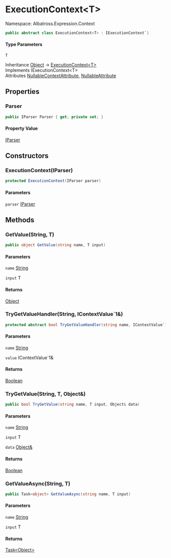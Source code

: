 # ExecutionContext&lt;T&gt;

Namespace: Albatross.Expression.Context

```csharp
public abstract class ExecutionContext<T> : IExecutionContext`1
```

#### Type Parameters

`T`<br>

Inheritance [Object](https://docs.microsoft.com/en-us/dotnet/api/system.object) → [ExecutionContext&lt;T&gt;](./albatross.expression.context.executioncontext-1.md)<br>
Implements IExecutionContext&lt;T&gt;<br>
Attributes [NullableContextAttribute](https://docs.microsoft.com/en-us/dotnet/api/system.runtime.compilerservices.nullablecontextattribute), [NullableAttribute](https://docs.microsoft.com/en-us/dotnet/api/system.runtime.compilerservices.nullableattribute)

## Properties

### **Parser**

```csharp
public IParser Parser { get; private set; }
```

#### Property Value

[IParser](./albatross.expression.iparser.md)<br>

## Constructors

### **ExecutionContext(IParser)**

```csharp
protected ExecutionContext(IParser parser)
```

#### Parameters

`parser` [IParser](./albatross.expression.iparser.md)<br>

## Methods

### **GetValue(String, T)**

```csharp
public object GetValue(string name, T input)
```

#### Parameters

`name` [String](https://docs.microsoft.com/en-us/dotnet/api/system.string)<br>

`input` T<br>

#### Returns

[Object](https://docs.microsoft.com/en-us/dotnet/api/system.object)<br>

### **TryGetValueHandler(String, IContextValue`1&)**

```csharp
protected abstract bool TryGetValueHandler(string name, IContextValue`1& value)
```

#### Parameters

`name` [String](https://docs.microsoft.com/en-us/dotnet/api/system.string)<br>

`value` IContextValue`1&<br>

#### Returns

[Boolean](https://docs.microsoft.com/en-us/dotnet/api/system.boolean)<br>

### **TryGetValue(String, T, Object&)**

```csharp
public bool TryGetValue(string name, T input, Object& data)
```

#### Parameters

`name` [String](https://docs.microsoft.com/en-us/dotnet/api/system.string)<br>

`input` T<br>

`data` [Object&](https://docs.microsoft.com/en-us/dotnet/api/system.object&)<br>

#### Returns

[Boolean](https://docs.microsoft.com/en-us/dotnet/api/system.boolean)<br>

### **GetValueAsync(String, T)**

```csharp
public Task<object> GetValueAsync(string name, T input)
```

#### Parameters

`name` [String](https://docs.microsoft.com/en-us/dotnet/api/system.string)<br>

`input` T<br>

#### Returns

[Task&lt;Object&gt;](https://docs.microsoft.com/en-us/dotnet/api/system.threading.tasks.task-1)<br>

